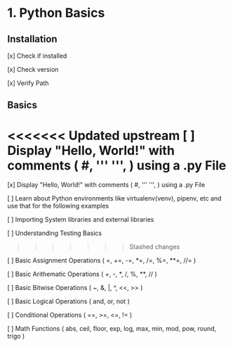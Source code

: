 # 1. Python Basics

## Installation 

[x] Check if installed

[x] Check version 

[x] Verify Path

## Basics

<<<<<<< Updated upstream
[ ] Display "Hello, World!" with comments ( #, ''' ''', ) using a .py File
=======
[x] Display "Hello, World!" with comments ( #, ''' ''', ) using a .py File

[ ] Learn about Python environments like virtualenv(venv), pipenv, etc and use that for the following examples

[ ] Importing System libraries and external libraries

[ ] Understanding Testing Basics
>>>>>>> Stashed changes

[ ] Basic Assignment Operations ( =, +=, -=, *=, /=, %=, **=, //= ) 

[ ] Basic Arithematic Operations ( +, -, *, /, %, **, // ) 

[ ] Basic Bitwise Operations ( ~, &, |, ^, <<, >> ) 

[ ] Basic Logical Operations ( and, or, not ) 

[ ] Conditional Operations ( ==, >=, <=, != ) 

[ ] Math Functions ( abs, ceil, floor, exp, log, max, min, mod, pow, round, trigo )